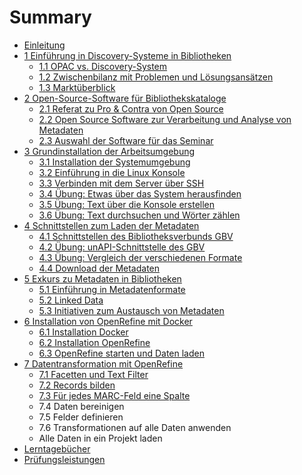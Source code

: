 # Summary

* [Einleitung](README.md)
* [1 Einführung in Discovery-Systeme in Bibliotheken](01_0_Einfuehrung-Discovery-Systeme.md)
   * [1.1 OPAC vs. Discovery-System](01_1_opac_vs_discovery-system.md)
   * [1.2 Zwischenbilanz mit Problemen und Lösungsansätzen](01_2_zwischenbilanz_mit_problemen_und_loesungsansaetzen.md)
   * [1.3 Marktüberblick](01_3_marktueberblick.md)
* [2 Open-Source-Software für Bibliothekskataloge](02_0_Open-Source-Software_fuer_Bibliothekskataloge.md)
   * [2.1 Referat zu Pro & Contra von Open Source](02_1_referat_zu_pro_&_contra_von_open_source.md)
   * [2.2 Open Source Software zur Verarbeitung und Analyse von Metadaten](02_2_open_source_software_zur_verarbeitung_und_analyse_.md)
   * [2.3 Auswahl der Software für das Seminar](02_3_auswahl_der_software_fuer_das_seminar.md)
* [3 Grundinstallation der Arbeitsumgebung](03_0_grundinstallation_der_arbeitsumgebung.md)
   * [3.1 Installation der Systemumgebung](03_1_installation_der_systemumgebung.md)
   * [3.2 Einführung in die Linux Konsole](03_2_einfuehrung_in_die_linux_konsole.md)
   * [3.3 Verbinden mit dem Server über SSH](03_3_verbinden_mit_dem_server_ueber_ssh.md)
   * [3.4 Übung: Etwas über das System herausfinden](03_4_uebung_etwas_ueber_das_system_herausfinden.md)
   * [3.5 Übung: Text über die Konsole erstellen](03_5_uebung_text_ueber_die_konsole_erstellen.md)
   * [3.6 Übung: Text durchsuchen und Wörter zählen](03_6_uebung_text_durchsuchen_und_woerter_zaehlen.md)
* [4 Schnittstellen zum Laden der Metadaten](04_0_schnittstellen_zum_laden_der_metadaten.md)
   * [4.1 Schnittstellen des Bibliotheksverbunds GBV](04_1_schnittstellen_des_bibliotheksverbunds_gbv.md)
   * [4.2 Übung: unAPI-Schnittstelle des GBV](04_2_uebung_unapi-schnittstelle_des_gbv.md)
   * [4.3 Übung: Vergleich der verschiedenen Formate](04_3_uebung_vergleich_der_verschiedenen_formate.md)
   * [4.4 Download der Metadaten](04_4_download_der_metadaten.md)
* [5 Exkurs zu Metadaten in Bibliotheken](05_0_exkurs_zu_metadaten_in_bibliotheken.md)
   * [5.1 Einführung in Metadatenformate](05_1_einfuehrung_in_metadatenformate.md)
   * [5.2 Linked Data](05_2_linked_data.md)
   * [5.3 Initiativen zum Austausch von Metadaten](05_3_initiativen_zum_austausch_von_metadaten.md)
* [6 Installation von OpenRefine mit Docker](06_0_installation_von_openrefine_mit_docker.md)
   * [6.1 Installation Docker](06_1_installation_docker.md)
   * [6.2 Installation OpenRefine](06_2_installation_openrefine.md)
   * [6.3 OpenRefine starten und Daten laden](06_3_openrefine_starten_und_daten_laden.md)
* [7 Datentransformation mit OpenRefine](07_0_datentransformation_mit_openrefine.md)
   * [7.1 Facetten und Text Filter](07_1_facetten_und_text_filter.md)
   * [7.2 Records bilden](07_2_records_bilden.md)
   * [7.3 Für jedes MARC-Feld eine Spalte](07_3_fuer_jedes_marc-feld_eine_spalte.md)
   * 7.4 Daten bereinigen
   * 7.5 Felder definieren
   * 7.6 Transformationen auf alle Daten anwenden
   * Alle Daten in ein Projekt laden
* [Lerntagebücher](lerntagebucher.md)
* [Prüfungsleistungen](pruefungsleistungen.md)

